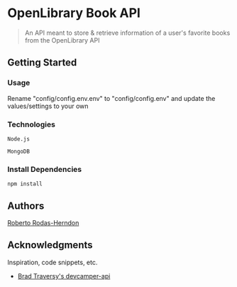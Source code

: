 # OpenLibrary Book API

> An API meant to store & retrieve information of a user's favorite books from the OpenLibrary API

## Getting Started

### Usage

Rename "config/config.env.env" to "config/config.env" and update the values/settings to your own

### Technologies
```
Node.js

MongoDB
```

### Install Dependencies

```
npm install
```

## Authors

[Roberto Rodas-Herndon](https://www.linkedin.com/in/roberto-herndon)


## Acknowledgments

Inspiration, code snippets, etc.
* [Brad Traversy's devcamper-api](https://github.com/bradtraversy/devcamper-api)
